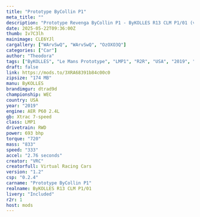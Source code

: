 ```yaml
---
title: "Prototype ByCollin P1"
meta_title: ""
description: "Prototype Revenga ByCollin P1 - ByKOLLES R13 CLM P1/01 (vrc_pt_2019_bycollin) by VRC"
date: 2025-05-22T09:36:00Z
thumb: Iv7C3lh
mainimage: CLE6YJl
cargallery: ["WArvSwQ", "WArvSwQ", "OzOXO3Q"]
categories: ["Car"]
author: "Theodora"
tags: ["ByKOLLES", "Le Mans Prototype", "LMP1", "R2R", "USA", "2019", "VRC"]
draft: false
link: https://mods.to/3XRA68391b84c00c0
zipsize: "174 MB"
manu: ByKOLLES
brandimgur: dtrad9d
championship: WEC
country: USA
year: "2019"
engine: AER P60 2.4L
gb: Xtrac 7-speed
class: LMP1
drivetrain: RWD
power: 693 bhp 
torque: "720"
mass: "833"
speed: "333"
accel: "2.76 seconds"
creator: "VRC"
creatorfull: Virtual Racing Cars
version: "1.2"
csp: "0.2.4"
carname: "Prototype ByCollin P1"
realname: ByKOLLES R13 CLM P1/01
livery: "Included"
r2r: 1
host: mods
---
```

